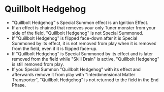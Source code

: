# Quillbolt Hedgehog

*   "Quillbolt Hedgehog"'s Special Summon effect is an Ignition Effect.
*   If an effect is chained that removes your only Tuner monster from your side of the field, "Quillbolt Hedgehog" is not Special Summoned.
*   If "Quillbolt Hedgehog" is flipped face-down after it is Special Summoned by its effect, it is not removed from play when it is removed from the field, even if it is flipped face-up.
*   If "Quillbolt Hedgehog" is Special Summoned by its effect and is later removed from the field while "Skill Drain" is active, "Quillbolt Hedgehog" is still removed from play.
*   If you Special Summon "Quillbolt Hedgehog" with its effect and afterwards remove it from play with "Interdimensional Matter Transporter", "Quillbolt Hedgehog" is not returned to the field in the End Phase.
